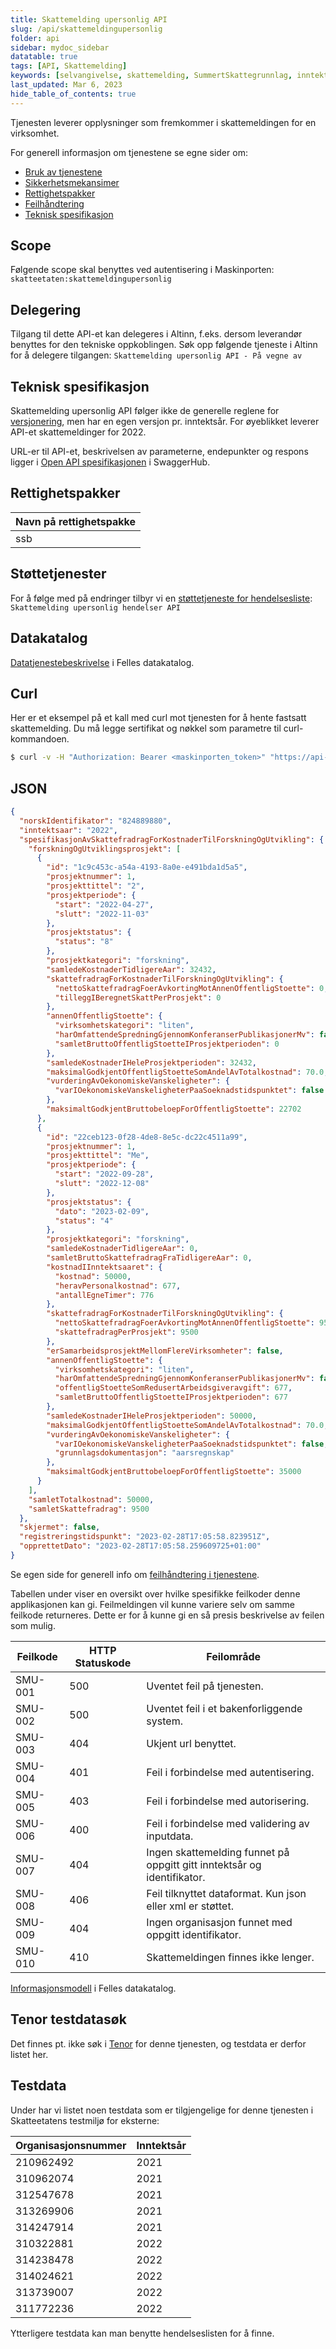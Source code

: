 ```yaml
---
title: Skattemelding upersonlig API
slug: /api/skattemeldingupersonlig
folder: api
sidebar: mydoc_sidebar
datatable: true
tags: [API, Skattemelding]
keywords: [selvangivelse, skattemelding, SummertSkattegrunnlag, inntekt, formue]
last_updated: Mar 6, 2023
hide_table_of_contents: true
---
```

<Summary>Tjenesten leverer opplysninger som fremkommer i skattemeldingen for en virksomhet.</Summary>

<Tabs underline={true}>
<TabItem headerText="Om tjenesten" itemKey="itemKey-1" default>

For generell informasjon om tjenestene se egne sider om:
* [Bruk av tjenestene](../om/bruk.md)
* [Sikkerhetsmekansimer](../om/sikkerhet.md)
* [Rettighetspakker](../om/rettighetspakker.md)
* [Feilhåndtering](../om/feil.md)
* [Teknisk spesifikasjon](../om/tekniskspesifikasjon.md)

## Scope
Følgende scope skal benyttes ved autentisering i Maskinporten: `skatteetaten:skattemeldingupersonlig`

## Delegering
Tilgang til dette API-et kan delegeres i Altinn, f.eks. dersom leverandør benyttes for den tekniske oppkoblingen. Søk opp følgende tjeneste i Altinn for å delegere tilgangen: `Skattemelding upersonlig API - På vegne av`

## Teknisk spesifikasjon
Skattemelding upersonlig API følger ikke de generelle reglene for [versjonering](../om/versjoner.md), men har en egen versjon pr. inntektsår. For øyeblikket leverer API-et skattemeldinger for 2022.
  
URL-er til API-et, beskrivelsen av parameterne, endepunkter og respons ligger i [Open API spesifikasjonen](https://app.swaggerhub.com/apis/skatteetaten/skattemelding-upersonlig-api) i SwaggerHub.

## Rettighetspakker
  
| Navn på rettighetspakke |	
|---|
| ssb |
  
## Støttetjenester
For å følge med på endringer tilbyr vi en [støttetjeneste for hendelsesliste](./hendelser.md): `Skattemelding upersonlig hendelser API`

## Datakatalog
[Datatjenestebeskrivelse](https://data.norge.no/dataservices/04d29ccb-2bd2-3512-9f0d-138ff342f360) i Felles datakatalog.

</TabItem>
<TabItem headerText="Eksempler" itemKey="itemKey-2"> 

## Curl

Her er et eksempel på et kall med curl mot tjenesten for å hente fastsatt skattemelding. Du må legge sertifikat og nøkkel som parametre til curl-kommandoen.

```bash
$ curl -v -H "Authorization: Bearer <maskinporten_token>" "https://api-test.sits.no/api/formueinntekt/skattemeldingupersonlig/v2/fastsatt/ssb/2022/210962492"
```

## JSON

```json
{
  "norskIdentifikator": "824889880",
  "inntektsaar": "2022",
  "spesifikasjonAvSkattefradragForKostnaderTilForskningOgUtvikling": {
    "forskningOgUtviklingsprosjekt": [
      {
        "id": "1c9c453c-a54a-4193-8a0e-e491bda1d5a5",
        "prosjektnummer": 1,
        "prosjekttittel": "2",
        "prosjektperiode": {
          "start": "2022-04-27",
          "slutt": "2022-11-03"
        },
        "prosjektstatus": {
          "status": "8"
        },
        "prosjektkategori": "forskning",
        "samledeKostnaderTidligereAar": 32432,
        "skattefradragForKostnaderTilForskningOgUtvikling": {
          "nettoSkattefradragFoerAvkortingMotAnnenOffentligStoette": 0,
          "tilleggIBeregnetSkattPerProsjekt": 0
        },
        "annenOffentligStoette": {
          "virksomhetskategori": "liten",
          "harOmfattendeSpredningGjennomKonferanserPublikasjonerMv": false,
          "samletBruttoOffentligStoetteIProsjektperioden": 0
        },
        "samledeKostnaderIHeleProsjektperioden": 32432,
        "maksimalGodkjentOffentligStoetteSomAndelAvTotalkostnad": 70.0,
        "vurderingAvOekonomiskeVanskeligheter": {
          "varIOekonomiskeVanskeligheterPaaSoeknadstidspunktet": false
        },
        "maksimaltGodkjentBruttobeloepForOffentligStoette": 22702
      },
      {
        "id": "22ceb123-0f28-4de8-8e5c-dc22c4511a99",
        "prosjektnummer": 1,
        "prosjekttittel": "Me",
        "prosjektperiode": {
          "start": "2022-09-28",
          "slutt": "2022-12-08"
        },
        "prosjektstatus": {
          "dato": "2023-02-09",
          "status": "4"
        },
        "prosjektkategori": "forskning",
        "samledeKostnaderTidligereAar": 0,
        "samletBruttoSkattefradragFraTidligereAar": 0,
        "kostnadIInntektsaaret": {
          "kostnad": 50000,
          "heravPersonalkostnad": 677,
          "antallEgneTimer": 776
        },
        "skattefradragForKostnaderTilForskningOgUtvikling": {
          "nettoSkattefradragFoerAvkortingMotAnnenOffentligStoette": 9500,
          "skattefradragPerProsjekt": 9500
        },
        "erSamarbeidsprosjektMellomFlereVirksomheter": false,
        "annenOffentligStoette": {
          "virksomhetskategori": "liten",
          "harOmfattendeSpredningGjennomKonferanserPublikasjonerMv": false,
          "offentligStoetteSomRedusertArbeidsgiveravgift": 677,
          "samletBruttoOffentligStoetteIProsjektperioden": 677
        },
        "samledeKostnaderIHeleProsjektperioden": 50000,
        "maksimalGodkjentOffentligStoetteSomAndelAvTotalkostnad": 70.0,
        "vurderingAvOekonomiskeVanskeligheter": {
          "varIOekonomiskeVanskeligheterPaaSoeknadstidspunktet": false,
          "grunnlagsdokumentasjon": "aarsregnskap"
        },
        "maksimaltGodkjentBruttobeloepForOffentligStoette": 35000
      }
    ],
    "samletTotalkostnad": 50000,
    "samletSkattefradrag": 9500
  },
  "skjermet": false,
  "registreringstidspunkt": "2023-02-28T17:05:58.823951Z",
  "opprettetDato": "2023-02-28T17:05:58.259609725+01:00"
}
```

</TabItem>
<TabItem headerText="Feilkoder" itemKey="itemKey-3">

Se egen side for generell info om [feilhåndtering i tjenestene](../om/feil.md).

Tabellen under viser en oversikt over hvilke spesifikke feilkoder denne applikasjonen kan gi. Feilmeldingen vil kunne variere selv om samme feilkode returneres. Dette er for å kunne gi en så presis beskrivelse av feilen som mulig.
  
| Feilkode | HTTP Statuskode | Feilområde                                                              |
|----------|-----------------|-------------------------------------------------------------------------|
| SMU-001  | 500             | Uventet feil på tjenesten.                                              |
| SMU-002   | 500             | Uventet feil i et bakenforliggende system.                              |
| SMU-003   | 404             | Ukjent url benyttet.                                                    |
| SMU-004   | 401             | Feil i forbindelse med autentisering.                                   |
| SMU-005   | 403             | Feil i forbindelse med autorisering.                                    |
| SMU-006   | 400             | Feil i forbindelse med validering av inputdata.                         |
| SMU-007   | 404             | Ingen skattemelding funnet på oppgitt gitt inntektsår og identifikator. |
| SMU-008   | 406             | Feil tilknyttet dataformat. Kun json eller xml er støttet.              |
| SMU-009   | 404             | Ingen organisasjon funnet med oppgitt identifikator.                    |
| SMU-010   | 410             | Skattemeldingen finnes ikke lenger.                                     |
  
</TabItem>
<TabItem headerText="Informasjonsmodell" itemKey="itemKey-4">

[Informasjonsmodell](https://data.norge.no/informationmodels/e48e70c9-70b2-3349-9c32-983febe9a2e6) i Felles datakatalog. 

</TabItem>
<TabItem headerText="Test" itemKey="itemKey-5">  

## Tenor testdatasøk
Det finnes pt. ikke søk i [Tenor](../test/tenor.md) for denne tjenesten, og testdata er derfor listet her.

## Testdata

Under har vi listet noen testdata som er tilgjengelige for denne tjenesten i Skatteetatens testmiljø for eksterne: 

| Organisasjonsnummer | Inntektsår |
|---|---|
| 210962492  | 2021 |
| 310962074  | 2021 |
| 312547678  | 2021 |
| 313269906  | 2021 |
| 314247914  | 2021 |
| 310322881  | 2022 |
| 314238478  | 2022 |
| 314024621  | 2022 |
| 313739007  | 2022 |
| 311772236  | 2022 |
  
Ytterligere testdata kan man benytte hendelseslisten for å finne.
  
</TabItem>
</Tabs>

